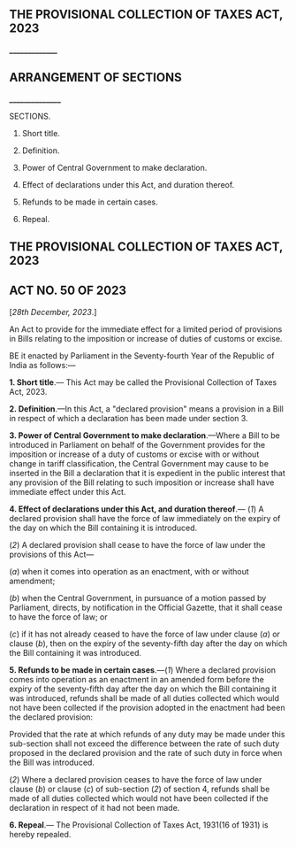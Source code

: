 ## **THE PROVISIONAL COLLECTION OF TAXES ACT, 2023**

**\_\_\_\_\_\_\_\_\_\_\_\_\_** 

## **ARRANGEMENT OF SECTIONS**

**\_\_\_\_\_\_\_\_\_\_\_\_\_\_**

SECTIONS.

1. Short title.

2. Definition.

3. Power of Central Government to make declaration.

4. Effect of declarations under this Act, and duration thereof.

5. Refunds to be made in certain cases.

6. Repeal.

## THE PROVISIONAL COLLECTION OF TAXES ACT, 2023

## ACT NO. 50 OF 2023

[*28th December, 2023*.]

An Act to provide for the immediate effect for a limited period of provisions in Bills relating to the imposition or increase of duties of customs or excise.

BE it enacted by Parliament in the Seventy-fourth Year of the Republic of India as follows:—

 **1. Short title**.— This Act may be called the Provisional Collection of Taxes Act, 2023.

**2. Definition**.—In this Act, a "declared provision" means a provision in a Bill in respect of which a declaration has been made under section 3.

**3. Power of Central Government to make declaration**.—Where a Bill to be introduced in Parliament on behalf of the Government provides for the imposition or increase of a duty of customs or excise with or without change in tariff classification, the Central Government may cause to be inserted in the Bill a declaration that it is expedient in the public interest that any provision of the Bill relating to such imposition or increase shall have immediate effect under this Act.

**4. Effect of declarations under this Act, and duration thereof**.— (*1*) A declared provision shall have the force of law immediately on the expiry of the day on which the Bill containing it is introduced.

(*2*) A declared provision shall cease to have the force of law under the provisions of this Act—

(*a*) when it comes into operation as an enactment, with or without amendment;

(*b*) when the Central Government, in pursuance of a motion passed by Parliament, directs, by notification in the Official Gazette, that it shall cease to have the force of law; or

 (*c*) if it has not already ceased to have the force of law under clause (*a*) or clause (*b*), then on the expiry of the seventy-fifth day after the day on which the Bill containing it was introduced.

**5. Refunds to be made in certain cases**.—(*1*) Where a declared provision comes into operation as an enactment in an amended form before the expiry of the seventy-fifth day after the day on which the Bill containing it was introduced, refunds shall be made of all duties collected which would not have been collected if the provision adopted in the enactment had been the declared provision:

Provided that the rate at which refunds of any duty may be made under this sub-section shall not exceed the difference between the rate of such duty proposed in the declared provision and the rate of such duty in force when the Bill was introduced.

(*2*) Where a declared provision ceases to have the force of law under clause (*b*) or clause (*c*) of sub-section (*2*) of section 4, refunds shall be made of all duties collected which would not have been collected if the declaration in respect of it had not been made.

**6. Repeal**.— The Provisional Collection of Taxes Act, 1931(16 of 1931) is hereby repealed.